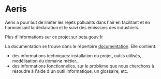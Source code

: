 Aeris
==============

Aeris a pour but de limiter les rejets polluants dans l'air en facilitant et en harmonisant la déclaration et le suivi des émissions des industriels.

Plus d'informations sur ce projet sur [beta.gouv.fr](https://beta.gouv.fr/startup/aeris.html)

La documentation se trouve dans le répertoire [documentation](./documentation). Elle contient:

 - des informations techniques: installation du projet, outils utilisés, modélisation du domaine métier...
 - des informations fonctionnelles, sur le problème que nous cherchons à résoudre à l'aide d'un outil informatique, un glossaire, etc.